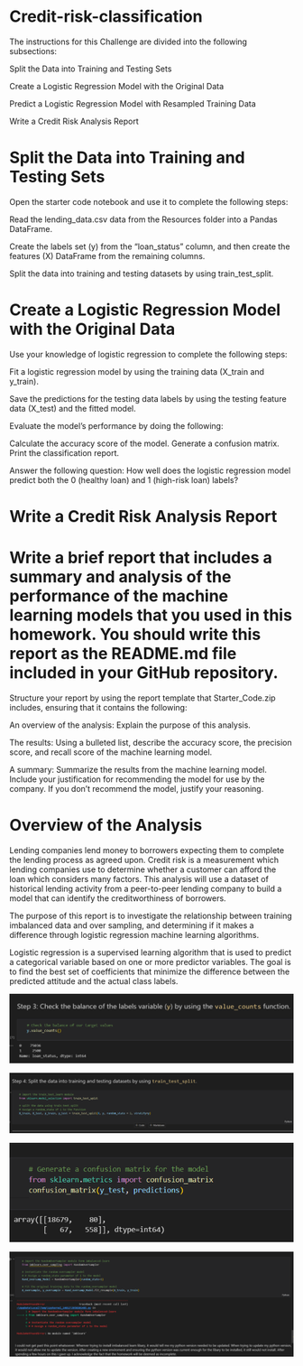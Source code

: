 # Credit-risk-classification

The instructions for this Challenge are divided into the following subsections:

Split the Data into Training and Testing Sets

Create a Logistic Regression Model with the Original Data

Predict a Logistic Regression Model with Resampled Training Data

Write a Credit Risk Analysis Report

# Split the Data into Training and Testing Sets

Open the starter code notebook and use it to complete the following steps:

Read the lending_data.csv data from the Resources folder into a Pandas DataFrame.

Create the labels set (y) from the “loan_status” column, and then create the features (X) DataFrame from the remaining columns.

Split the data into training and testing datasets by using train_test_split.

# Create a Logistic Regression Model with the Original Data

Use your knowledge of logistic regression to complete the following steps:

Fit a logistic regression model by using the training data (X_train and y_train).

Save the predictions for the testing data labels by using the testing feature data (X_test) and the fitted model.

Evaluate the model’s performance by doing the following:

Calculate the accuracy score of the model.
Generate a confusion matrix.
Print the classification report.

Answer the following question: How well does the logistic regression model predict both the 0 (healthy loan) and 1 (high-risk loan) labels?

# Write a Credit Risk Analysis Report

# Write a brief report that includes a summary and analysis of the performance of the machine learning models that you used in this homework. You should write this report as the README.md file included in your GitHub repository.

Structure your report by using the report template that Starter_Code.zip includes, ensuring that it contains the following:

An overview of the analysis: Explain the purpose of this analysis.

The results: Using a bulleted list, describe the accuracy score, the precision score, and recall score of the machine learning model.

A summary: Summarize the results from the machine learning model. Include your justification for recommending the model for use by the company. If you don’t recommend the model, justify your reasoning.

# Overview of the Analysis

Lending companies lend money to borrowers expecting them to complete the lending process as agreed upon. Credit risk is a measurement which lending companies use to determine whether a customer can afford the loan which considers many factors. This analysis will use a dataset of historical lending activity from a peer-to-peer lending company to build a model that can identify the creditworthiness of borrowers.

The purpose of this report is to investigate the relationship between training imbalanced data and over sampling, and determining if it makes a difference through logistic regression machine learning algorithms.

Logistic regression is a supervised learning algorithm that is used to predict a categorical variable based on one or more predictor variables. The goal is to find the best set of coefficients that minimize the difference between the predicted attitude and the actual class labels.

![ss1.jpg](photos/ss1.png)


![ss1.jpg](photos/ss2.png)


![ss1.jpg](photos/ss3.png)


![ss1.jpg](photos/ss4.png)
